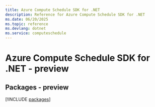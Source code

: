```yaml
---
title: Azure Compute Schedule SDK for .NET
description: Reference for Azure Compute Schedule SDK for .NET
ms.date: 06/20/2025
ms.topic: reference
ms.devlang: dotnet
ms.service: computeschedule
---
```

# Azure Compute Schedule SDK for .NET - preview
## Packages - preview
[!INCLUDE [packages](compute-schedule-index.md)]